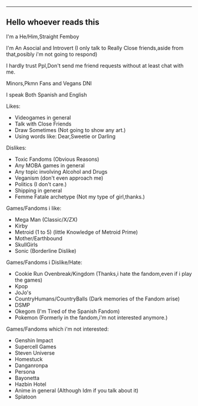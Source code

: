---------------
Hello whoever reads this
---------------

I'm a He/Him,Straight Femboy

I'm An Asocial and Introvert (I only talk to Really Close friends,aside from that,posibly i'm not going to respond)

I hardly trust Ppl,Don't send me friend requests without at least chat with me.

Minors,Pkmn Fans and Vegans DNI

I speak Both Spanish and English

Likes:
- Videogames in general
- Talk with Close Friends
- Draw Sometimes (Not going to show any art.)
- Using words like: Dear,Sweetie or Darling

Dislikes:
- Toxic Fandoms (Obvious Reasons)
- Any MOBA games in general 
- Any topic involving Alcohol and Drugs
- Veganism (don't even approach me)
- Politics (I don't care.)
- Shipping in general
- Femme Fatale archetype (Not my type of girl,thanks.)

Games/Fandoms i like:
- Mega Man (Classic/X/ZX)
- Kirby
- Metroid (1 to 5) (little Knowledge of Metroid Prime)
- Mother/Earthbound
- SkullGirls
- Sonic (Borderline Dislike)

Games/Fandoms i Dislike/Hate:
- Cookie Run Ovenbreak/Kingdom (Thanks,i hate the fandom,even if i play the games)
- Kpop 
- JoJo's
- CountryHumans/CountryBalls (Dark memories of the Fandom arise)
- DSMP 
- Okegom (I'm Tired of the Spanish Fandom)
- Pokemon (Formerly in the fandom,i'm not interested anymore.)

Games/Fandoms which i'm not interested:
- Genshin Impact 
- Supercell Games 
- Steven Universe
- Homestuck
- Danganronpa
- Persona
- Bayonetta
- Hazbin Hotel 
- Anime in general (Although Idm if you talk about it)
- Splatoon

